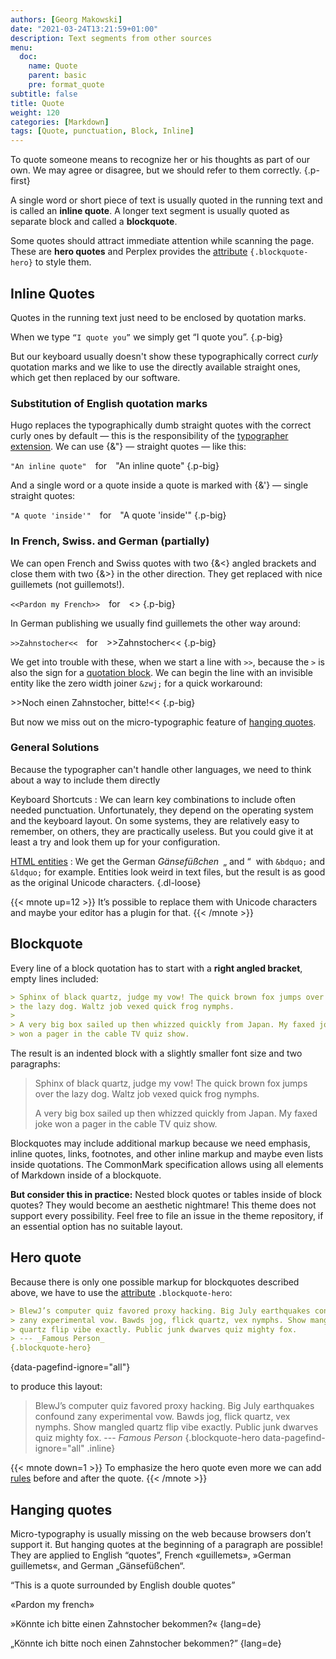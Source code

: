 ```yaml
---
authors: [Georg Makowski]
date: "2021-03-24T13:21:59+01:00"
description: Text segments from other sources
menu:
  doc:
    name: Quote
    parent: basic
    pre: format_quote
subtitle: false
title: Quote
weight: 120
categories: [Markdown]
tags: [Quote, punctuation, Block, Inline]
---
```


To quote someone means to recognize her or his thoughts as part of our own. We may agree or disagree, but we should refer to them correctly.
{.p-first} <!--more-->

A single word or short piece of text is usually quoted in the running text and is called an **inline quote**. A longer text segment is usually quoted as separate block and called a **blockquote**.

Some quotes should attract immediate attention while scanning the page. These are **hero quotes** and Perplex provides the [attribute](/doc/improved/attribute) `{.blockquote-hero}` to style them.

## Inline Quotes

Quotes in the running text just need to be enclosed by quotation marks.

When we type `“I quote you”` we simply get “I quote you”.
{.p-big}

But our keyboard usually doesn't show these typographically correct _curly_ quotation marks and we like to use the directly available straight ones, which get then replaced by our software.

### Substitution of English quotation marks

Hugo replaces the typographically dumb straight quotes with the correct curly ones by default — this is the responsibility of the  [typographer extension](/doc/extended/typographer). We can use {&"} — straight quotes — like this:

`"An inline quote"`&emsp;for&emsp;"An inline quote"
{.p-big}

And a single word or a quote inside a quote is marked with {&\'} — single straight quotes:

`"A quote 'inside'"`&emsp;for&emsp;"A quote 'inside'"
{.p-big}

### In French, Swiss. and German (partially)

We can open French and Swiss quotes with two {&<} angled brackets and close them with two {&>} in the other direction. They get replaced with nice guillemets (not guillemots!).

`<<Pardon my French>>`&emsp;for&emsp;<<Pardon my French>>
{.p-big}

In German publishing we usually find guillemets the other way around:

`>>Zahnstocher<<`&emsp;for&emsp;>>Zahnstocher<<
{.p-big}

We get into trouble with these, when we start a line with `>>`, because the `>` is also the sign for a [quotation block](#blockquote). We can begin the line with an invisible entity like the zero width joiner `&zwj;` for a quick workaround:

&zwj;>>Noch einen Zahnstocher, bitte!<<
{.p-big}

But now we miss out on the micro-typographic feature of [hanging quotes](#hanging-quotes).

### General Solutions

Because the typographer can't handle other languages, we need to think about a way to include them directly

Keyboard Shortcuts
: We can learn key combinations to include often needed punctuation. Unfortunately, they depend on the operating system and the keyboard layout. On some systems, they are relatively easy to remember, on others, they are practically useless. But you could give it at least a try and look them up for your configuration.

[HTML entities](/doc/basic/specialchar)
: We get the German _Gänsefüßchen_&ensp;&bdquo;&nbsp;and&nbsp;&ldquo;&nbsp; with `&bdquo;` and `&ldquo;` for example. Entities look weird in text files, but the result is as good as the original Unicode characters.
{.dl-loose}

{{< mnote up=12 >}}
It’s possible to replace them with Unicode characters and maybe your editor has a plugin for that.
{{< /mnote >}}

## Blockquote

Every line of a block quotation has to start with a **right angled bracket**, empty lines included:

```md
> Sphinx of black quartz, judge my vow! The quick brown fox jumps over 
> the lazy dog. Waltz job vexed quick frog nymphs.
>
> A very big box sailed up then whizzed quickly from Japan. My faxed joke
> won a pager in the cable TV quiz show.
```

The result is an indented block with a slightly smaller font size and two paragraphs:

> Sphinx of black quartz, judge my vow! The quick brown fox jumps over the lazy dog. Waltz job vexed quick frog nymphs.
>
> A very big box sailed up then whizzed quickly from Japan. My faxed joke won a pager in the cable TV quiz show.

Blockquotes may include additional markup because we need emphasis, inline quotes, links, footnotes, and other inline markup and maybe even lists inside quotations. The CommonMark specification allows using all elements of Markdown inside of a blockquote.

**But consider this in practice:** Nested block quotes or tables inside of block quotes? They would become an aesthetic nightmare! This theme does not support every possibility. Feel free to file an issue in the theme repository, if an essential option has no suitable layout.

## Hero quote

Because there is only one possible markup for blockquotes described above, we have to use the [attribute](/doc/improved/attribute) `.blockquote-hero`: 

```md
> BlewJ’s computer quiz favored proxy hacking. Big July earthquakes confound
> zany experimental vow. Bawds jog, flick quartz, vex nymphs. Show mangled
> quartz flip vibe exactly. Public junk dwarves quiz mighty fox.
> --- _Famous Person_
{.blockquote-hero}
```
{data-pagefind-ignore="all"}

to produce this layout:

> BlewJ’s computer quiz favored proxy hacking. Big July earthquakes confound zany experimental vow. Bawds jog, flick quartz, vex nymphs. Show mangled quartz flip vibe exactly. Public junk dwarves quiz mighty fox.
> --- _Famous Person_
{.blockquote-hero data-pagefind-ignore="all" .inline}

{{< mnote down=1 >}}
To emphasize the hero quote even more we can add [rules](/doc/basic/horizontal-rule) before and after the quote.
{{< /mnote >}}

## Hanging quotes

Micro-typography is usually missing on the web because browsers don’t support it. But hanging quotes at the beginning of a paragraph are possible! They are applied to English “quotes”, French «guillemets», »German guillemets«, and German „Gänsefüßchen“.

“This is a quote surrounded by English double quotes”

«Pardon my french»

»Könnte ich bitte einen Zahnstocher bekommen?«
{lang=de}

„Könnte ich bitte noch einen Zahnstocher bekommen?”
{lang=de}
